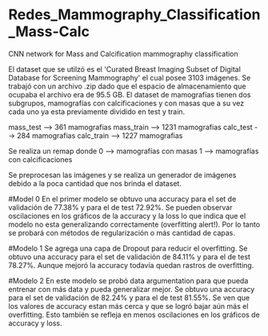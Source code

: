# Redes_Mammography_Classification_Mass-Calc
CNN network for Mass and Calcification mammography classification

El dataset que se utilzó es el 'Curated Breast Imaging Subset of  Digital Database for Screening Mammography' el cual posee 3103 imágenes. Se trabajó con un archivo .zip dado que el espacio de almacenamiento que ocupaba el archivo era de 95.5 GB. El dataset de mamografías tienen dos subgrupos, mamografías con calcificaciones y con masas que a su vez cada uno ya esta previamente dividido en test y train.

mass_test -->  361 mamografias
mass_train --> 1231 mamografias
calc_test --> 284 mamografias
calc_train --> 1227 mamografias

Se realiza un remap donde
0 --> mamografías con masas
1 --> mamografías con calcificaciones

Se preprocesan las imágenes y se realiza un generador de imágenes debido a la poca cantidad que nos brinda el dataset.

#Model 0
En el primer modelo se obtuvo una accuracy para el set de validación de 77.38% y para el de test 72.92%. Se pueden observar oscilaciones en los gráficos de la accuracy y la loss lo que indica que el modelo no esta generalizando correctamente (overfitting alert!). Por lo tanto se probará con métodos de regularización o más cantidad de capas.

#Modelo 1
Se agrega una capa de Dropout para reducir el overfitting. Se obtuvo una accuracy para el set de validación de 84.11% y para el de test 78.27%. Aunque mejoró la accuracy todavía quedan rastros de overfitting.

#Modelo 2
En este modelo se probó data argumentation para que pueda entrenar con más data y pueda generalizar mejor. Se obtuvo una accuracy para el set de validación de 82.24% y para el de test 81.55%. Se ven que los valores de accuracy estan más cerca y que se logró bajar aún más el overfitting. Esto también se refleja en menos oscilaciones en los gráficos de accuracy y loss.


